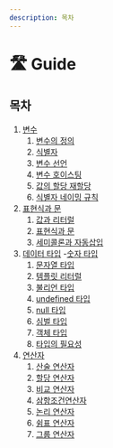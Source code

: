 ```yaml
---
description: 목차
---
```


# 🛣 Guide

## 목차

1. [변수](https://github.com/ohtaekwon/Frontend-101/tree/main/JavaScript/DeepDive/04.%EB%B3%80%EC%88%98)
   1. [변수의 정의](https://github.com/ohtaekwon/Frontend-101/blob/main/JavaScript/DeepDive/04.%EB%B3%80%EC%88%98/4.1\_%EB%B3%80%EC%88%98%EB%9E%80%20%EB%AC%B4%EC%97%87%EC%9D%B8%EA%B0%80.md)
   2. [식별자](https://github.com/ohtaekwon/Frontend-101/blob/main/JavaScript/DeepDive/04.%EB%B3%80%EC%88%98/4.2\_%EC%8B%9D%EB%B3%84%EC%9E%90.md)
   3. [변수 선언](https://github.com/ohtaekwon/Frontend-101/blob/main/JavaScript/DeepDive/04.%EB%B3%80%EC%88%98/4.3\_%EB%B3%80%EC%88%98%20%EC%84%A0%EC%96%B8.md)
   4. [변수 호이스팅](https://github.com/ohtaekwon/Frontend-101/blob/main/JavaScript/DeepDive/04.%EB%B3%80%EC%88%98/4.4\_%EB%B3%80%EC%88%98%20%EC%84%A0%EC%96%B8%EC%9D%98%20%EC%8B%A4%ED%96%89%20%EC%8B%9C%EC%A0%90%EA%B3%BC%EB%B3%80%EC%88%98%20%ED%98%B8%EC%9D%B4%EC%8A%A4%ED%8C%85.md)
   5. [값의 할당 재할당](https://github.com/ohtaekwon/Frontend-101/blob/main/JavaScript/DeepDive/04.%EB%B3%80%EC%88%98/4.5\_%EA%B0%92%EC%9D%98%20%ED%95%A0%EB%8B%B9%EA%B3%BC%20%EC%9E%AC%ED%95%A0%EB%8B%B9.md)
   6. [식별자 네이밍 규칙](https://github.com/ohtaekwon/Frontend-101/blob/main/JavaScript/DeepDive/04.%EB%B3%80%EC%88%98/4.6\_%EC%8B%9D%EB%B3%84%EC%9E%90%20%EB%84%A4%EC%9D%B4%EB%B0%8D%20%EA%B7%9C%EC%B9%99.md)
2. [표현식과 문](https://github.com/ohtaekwon/Frontend-101/tree/main/JavaScript/DeepDive/05.%ED%91%9C%ED%98%84%EC%8B%9D%EA%B3%BC%20%EB%AC%B8)
   1. [값과 리터럴](https://github.com/ohtaekwon/Frontend-101/blob/main/JavaScript/DeepDive/05.%ED%91%9C%ED%98%84%EC%8B%9D%EA%B3%BC%20%EB%AC%B8/5.1\_%EA%B0%92%EA%B3%BC%20%EB%A6%AC%ED%84%B0%EB%9F%B4.md)
   2. [표현식과 문](https://github.com/ohtaekwon/Frontend-101/blob/main/JavaScript/DeepDive/05.%ED%91%9C%ED%98%84%EC%8B%9D%EA%B3%BC%20%EB%AC%B8/5.3\_%ED%91%9C%ED%98%84%EC%8B%9D%EA%B3%BC%20%EB%AC%B8.md)
   3. [세미콜론과 자동삽입](https://github.com/ohtaekwon/Frontend-101/blob/main/JavaScript/DeepDive/05.%ED%91%9C%ED%98%84%EC%8B%9D%EA%B3%BC%20%EB%AC%B8/5.5\_%EC%84%B8%EB%AF%B8%EC%BD%9C%EB%A1%A0%EA%B3%BC%20%EC%9E%90%EB%8F%99%EC%82%BD%EC%9E%85%EA%B8%B0%EB%8A%A5.md)
3. [데이터 타입](https://github.com/ohtaekwon/Frontend-101/tree/main/JavaScript/DeepDive/06.%EB%8D%B0%EC%9D%B4%ED%84%B0%20%ED%83%80%EC%9E%85) -[숫자 타입](https://github.com/ohtaekwon/Frontend-101/blob/main/JavaScript/DeepDive/06.%EB%8D%B0%EC%9D%B4%ED%84%B0%20%ED%83%80%EC%9E%85/6.1\_%EB%8D%B0%EC%9D%B4%ED%84%B0%20%ED%83%80%EC%9E%85\(%EC%88%AB%EC%9E%90%2C%20%EB%AC%B8%EC%9E%90%EC%97%B4%2C%20%EB%B6%88%EB%A6%AC%EC%96%B8\).md#61-%EC%88%AB%EC%9E%90-%ED%83%80%EC%9E%85)
   1. [문자열 타입](https://github.com/ohtaekwon/Frontend-101/blob/main/JavaScript/DeepDive/06.%EB%8D%B0%EC%9D%B4%ED%84%B0%20%ED%83%80%EC%9E%85/6.1\_%EB%8D%B0%EC%9D%B4%ED%84%B0%20%ED%83%80%EC%9E%85\(%EC%88%AB%EC%9E%90%2C%20%EB%AC%B8%EC%9E%90%EC%97%B4%2C%20%EB%B6%88%EB%A6%AC%EC%96%B8\).md#61-%EC%88%AB%EC%9E%90-%ED%83%80%EC%9E%85)
   2. [템플릿 리터럴](https://github.com/ohtaekwon/Frontend-101/blob/main/JavaScript/DeepDive/06.%EB%8D%B0%EC%9D%B4%ED%84%B0%20%ED%83%80%EC%9E%85/6.1\_%EB%8D%B0%EC%9D%B4%ED%84%B0%20%ED%83%80%EC%9E%85\(%EC%88%AB%EC%9E%90%2C%20%EB%AC%B8%EC%9E%90%EC%97%B4%2C%20%EB%B6%88%EB%A6%AC%EC%96%B8\).md#61-%EC%88%AB%EC%9E%90-%ED%83%80%EC%9E%85)
   3. [불리언 타입](https://github.com/ohtaekwon/Frontend-101/blob/main/JavaScript/DeepDive/06.%EB%8D%B0%EC%9D%B4%ED%84%B0%20%ED%83%80%EC%9E%85/6.1\_%EB%8D%B0%EC%9D%B4%ED%84%B0%20%ED%83%80%EC%9E%85\(%EC%88%AB%EC%9E%90%2C%20%EB%AC%B8%EC%9E%90%EC%97%B4%2C%20%EB%B6%88%EB%A6%AC%EC%96%B8\).md#61-%EC%88%AB%EC%9E%90-%ED%83%80%EC%9E%85)
   4. [undefined 타입](https://github.com/ohtaekwon/Frontend-101/blob/main/JavaScript/DeepDive/06.%EB%8D%B0%EC%9D%B4%ED%84%B0%20%ED%83%80%EC%9E%85/6.1\_%EB%8D%B0%EC%9D%B4%ED%84%B0%20%ED%83%80%EC%9E%85\(%EC%88%AB%EC%9E%90%2C%20%EB%AC%B8%EC%9E%90%EC%97%B4%2C%20%EB%B6%88%EB%A6%AC%EC%96%B8\).md#61-%EC%88%AB%EC%9E%90-%ED%83%80%EC%9E%85)
   5. [null 타입](https://github.com/ohtaekwon/Frontend-101/blob/main/JavaScript/DeepDive/06.%EB%8D%B0%EC%9D%B4%ED%84%B0%20%ED%83%80%EC%9E%85/6.1\_%EB%8D%B0%EC%9D%B4%ED%84%B0%20%ED%83%80%EC%9E%85\(%EC%88%AB%EC%9E%90%2C%20%EB%AC%B8%EC%9E%90%EC%97%B4%2C%20%EB%B6%88%EB%A6%AC%EC%96%B8\).md#61-%EC%88%AB%EC%9E%90-%ED%83%80%EC%9E%85)
   6. [심벌 타입](https://github.com/ohtaekwon/Frontend-101/blob/main/JavaScript/DeepDive/06.%EB%8D%B0%EC%9D%B4%ED%84%B0%20%ED%83%80%EC%9E%85/6.1\_%EB%8D%B0%EC%9D%B4%ED%84%B0%20%ED%83%80%EC%9E%85\(%EC%88%AB%EC%9E%90%2C%20%EB%AC%B8%EC%9E%90%EC%97%B4%2C%20%EB%B6%88%EB%A6%AC%EC%96%B8\).md#61-%EC%88%AB%EC%9E%90-%ED%83%80%EC%9E%85)
   7. [객체 타입](https://github.com/ohtaekwon/Frontend-101/blob/main/JavaScript/DeepDive/06.%EB%8D%B0%EC%9D%B4%ED%84%B0%20%ED%83%80%EC%9E%85/6.1\_%EB%8D%B0%EC%9D%B4%ED%84%B0%20%ED%83%80%EC%9E%85\(%EC%88%AB%EC%9E%90%2C%20%EB%AC%B8%EC%9E%90%EC%97%B4%2C%20%EB%B6%88%EB%A6%AC%EC%96%B8\).md#61-%EC%88%AB%EC%9E%90-%ED%83%80%EC%9E%85)
   8. [타입의 필요성](https://github.com/ohtaekwon/Frontend-101/blob/main/JavaScript/DeepDive/06.%EB%8D%B0%EC%9D%B4%ED%84%B0%20%ED%83%80%EC%9E%85/6.1\_%EB%8D%B0%EC%9D%B4%ED%84%B0%20%ED%83%80%EC%9E%85\(%EC%88%AB%EC%9E%90%2C%20%EB%AC%B8%EC%9E%90%EC%97%B4%2C%20%EB%B6%88%EB%A6%AC%EC%96%B8\).md#61-%EC%88%AB%EC%9E%90-%ED%83%80%EC%9E%85)
4. [연산자](../JavaScript/DeepDive/07.%EC%97%B0%EC%82%B0%EC%9E%90)
   1. [산술 연산자](07./07.1\_.md#71-산술-연산자)
   2. [할당 연산자](07./07.1\_.md#72-할당-연산자)
   3. [비교 연산자](07./07.1\_.md#73-비교-연산자)
   4. [삼항조건연산자](07./07.2\_-typeof.md#74-삼항-조건-연산자)
   5. [논리 연산자](07./07.2\_-typeof.md#75-논리-연산자)
   6. [쉼표 연산자](07./07.2\_-typeof.md#76-쉼표-연산자)
   7. [그룹 연산자](07./07.2\_-typeof.md#77-그룹-연산자)

##
